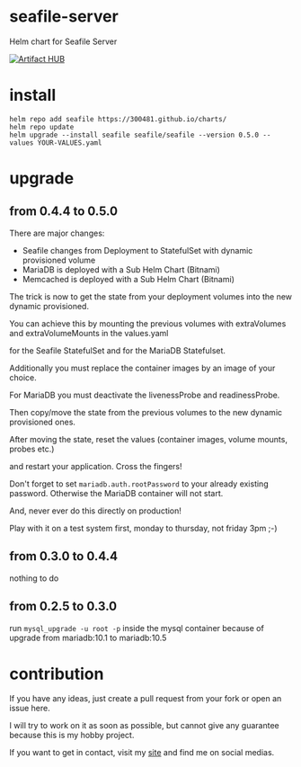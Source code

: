 # seafile-server

Helm chart for Seafile Server

[![Artifact HUB](https://img.shields.io/endpoint?url=https://artifacthub.io/badge/repository/dr300481)](https://artifacthub.io/packages/search?repo=dr300481)

# install

```
helm repo add seafile https://300481.github.io/charts/
helm repo update
helm upgrade --install seafile seafile/seafile --version 0.5.0 --values YOUR-VALUES.yaml
```

# upgrade

## from 0.4.4 to 0.5.0

There are major changes:

* Seafile changes from Deployment to StatefulSet with dynamic provisioned volume
* MariaDB is deployed with a Sub Helm Chart (Bitnami)
* Memcached is deployed with a Sub Helm Chart (Bitnami)

The trick is now to get the state from your deployment volumes into the new dynamic provisioned.

You can achieve this by mounting the previous volumes with extraVolumes and extraVolumeMounts in the values.yaml

for the Seafile StatefulSet and for the MariaDB Statefulset.

Additionally you must replace the container images by an image of your choice.

For MariaDB you must deactivate the livenessProbe and readinessProbe.

Then copy/move the state from the previous volumes to the new dynamic provisioned ones.

After moving the state, reset the values (container images, volume mounts, probes etc.)

and restart your application. Cross the fingers!

Don't forget to set `mariadb.auth.rootPassword` to your already existing password. Otherwise the MariaDB container will not start.

And, never ever do this directly on production!

Play with it on a test system first, monday to thursday, not friday 3pm ;-)

## from 0.3.0 to 0.4.4

nothing to do

## from 0.2.5 to 0.3.0

run `mysql_upgrade -u root -p` inside the mysql container because of upgrade from mariadb:10.1 to mariadb:10.5

# contribution

If you have any ideas, just create a pull request from your fork or open an issue here.

I will try to work on it as soon as possible, but cannot give any guarantee because this is my hobby project.

If you want to get in contact, visit my [site](https://300481.tk) and find me on social medias.
